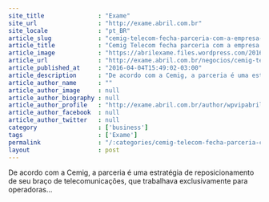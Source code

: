 ```yaml
---
site_title               : "Exame"
site_url                 : "http://exame.abril.com.br"
site_locale              : "pt_BR"
article_slug             : "cemig-telecom-fecha-parceria-com-a-empresa-level3"
article_title            : "Cemig Telecom fecha parceria com a empresa Level3"
article_image            : "https://abrilexame.files.wordpress.com/2016/09/size_960_16_9_cemig58.jpg?quality=70&strip=all&w=960"
article_url              : "http://exame.abril.com.br/negocios/cemig-telecom-fecha-parceria-com-a-empresa-level3/"
article_published_at     : "2016-04-04T15:49:02-03:00"
article_description      : "De acordo com a Cemig, a parceria é uma estratégia de reposicionamento de seu braço de telecomunicações, que trabalhava exclusivamente para operadoras..."
article_author_name      : ""
article_author_image     : null
article_author_biography : null
article_author_profile   : "http://exame.abril.com.br/author/wpvipabril/"
article_author_facebook  : null
article_author_twitter   : null
category                 : ['business']
tags                     : ['Exame']
permalink                : "/:categories/cemig-telecom-fecha-parceria-com-a-empresa-level3/"
layout                   : post
---
```


De acordo com a Cemig, a parceria é uma estratégia de reposicionamento de seu braço de telecomunicações, que trabalhava exclusivamente para operadoras...
